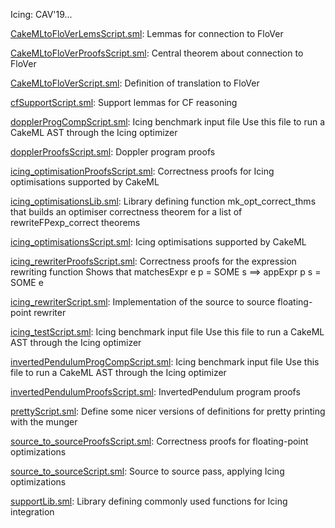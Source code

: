 Icing: CAV'19...

[CakeMLtoFloVerLemsScript.sml](CakeMLtoFloVerLemsScript.sml):
Lemmas for connection to FloVer

[CakeMLtoFloVerProofsScript.sml](CakeMLtoFloVerProofsScript.sml):
Central theorem about connection to FloVer

[CakeMLtoFloVerScript.sml](CakeMLtoFloVerScript.sml):
Definition of translation to FloVer

[cfSupportScript.sml](cfSupportScript.sml):
Support lemmas for CF reasoning

[dopplerProgCompScript.sml](dopplerProgCompScript.sml):
Icing benchmark input file
Use this file to run a CakeML AST through the Icing optimizer

[dopplerProofsScript.sml](dopplerProofsScript.sml):
Doppler program proofs

[icing_optimisationProofsScript.sml](icing_optimisationProofsScript.sml):
Correctness proofs for Icing optimisations supported by CakeML

[icing_optimisationsLib.sml](icing_optimisationsLib.sml):
Library defining function mk_opt_correct_thms that builds an optimiser
correctness theorem for a list of rewriteFPexp_correct theorems

[icing_optimisationsScript.sml](icing_optimisationsScript.sml):
Icing optimisations supported by CakeML

[icing_rewriterProofsScript.sml](icing_rewriterProofsScript.sml):
Correctness proofs for the expression rewriting function
Shows that matchesExpr e p = SOME s ==> appExpr p s = SOME e

[icing_rewriterScript.sml](icing_rewriterScript.sml):
Implementation of the source to source floating-point rewriter

[icing_testScript.sml](icing_testScript.sml):
Icing benchmark input file
Use this file to run a CakeML AST through the Icing optimizer

[invertedPendulumProgCompScript.sml](invertedPendulumProgCompScript.sml):
Icing benchmark input file
Use this file to run a CakeML AST through the Icing optimizer

[invertedPendulumProofsScript.sml](invertedPendulumProofsScript.sml):
InvertedPendulum program proofs

[prettyScript.sml](prettyScript.sml):
Define some nicer versions of definitions for pretty printing with the munger

[source_to_sourceProofsScript.sml](source_to_sourceProofsScript.sml):
Correctness proofs for floating-point optimizations

[source_to_sourceScript.sml](source_to_sourceScript.sml):
Source to source pass, applying Icing optimizations

[supportLib.sml](supportLib.sml):
Library defining commonly used functions for Icing integration
